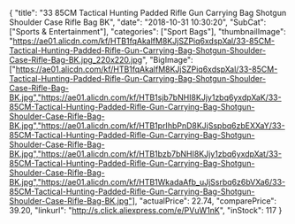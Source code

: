 {
	"title": "33  85CM Tactical Hunting Padded Rifle Gun Carrying Bag Shotgun Shoulder Case Rifle Bag BK",
	"date": "2018-10-31 10:30:20",
	"SubCat": ["Sports & Entertainment"],
	"categories": ["Sport Bags"],
	"thumbnailImage": "https://ae01.alicdn.com/kf/HTB1fqAkalfM8KJjSZPiq6xdspXal/33-85CM-Tactical-Hunting-Padded-Rifle-Gun-Carrying-Bag-Shotgun-Shoulder-Case-Rifle-Bag-BK.jpg_220x220.jpg",
	"BigImage": ["https://ae01.alicdn.com/kf/HTB1fqAkalfM8KJjSZPiq6xdspXal/33-85CM-Tactical-Hunting-Padded-Rifle-Gun-Carrying-Bag-Shotgun-Shoulder-Case-Rifle-Bag-BK.jpg","https://ae01.alicdn.com/kf/HTB1sjb7bNHI8KJjy1zbq6yxdpXaK/33-85CM-Tactical-Hunting-Padded-Rifle-Gun-Carrying-Bag-Shotgun-Shoulder-Case-Rifle-Bag-BK.jpg","https://ae01.alicdn.com/kf/HTB1prIhbPnD8KJjSspbq6zbEXXaY/33-85CM-Tactical-Hunting-Padded-Rifle-Gun-Carrying-Bag-Shotgun-Shoulder-Case-Rifle-Bag-BK.jpg","https://ae01.alicdn.com/kf/HTB1bzb7bNHI8KJjy1zbq6yxdpXat/33-85CM-Tactical-Hunting-Padded-Rifle-Gun-Carrying-Bag-Shotgun-Shoulder-Case-Rifle-Bag-BK.jpg","https://ae01.alicdn.com/kf/HTB1WkadaAfb_uJjSsrbq6z6bVXa6/33-85CM-Tactical-Hunting-Padded-Rifle-Gun-Carrying-Bag-Shotgun-Shoulder-Case-Rifle-Bag-BK.jpg"],
	"actualPrice": 22.74,
	"comparePrice": 39.20,
	"linkurl": "http://s.click.aliexpress.com/e/PVuW1nK",
	"inStock": 117
}

